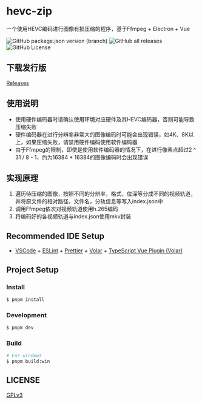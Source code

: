 # hevc-zip

一个使用HEVC编码进行图像有损压缩的程序，基于Ffmpeg + Electron + Vue

![GitHub package.json version (branch)](https://img.shields.io/github/package-json/v/cong71925/hevc-zip/main)
![GitHub all releases](https://img.shields.io/github/downloads/cong71925/hevc-zip/total?link=https%3A%2F%2Fgithub.com%2Fcong71925%2Fhevc-zip%2Freleases)
![GitHub License](https://img.shields.io/github/license/cong71925/hevc-zip)

## 下载发行版
[Releases](https://github.com/cong71925/hevc-zip/releases)

## 使用说明
- 使用硬件编码器时请确认使用环境对应硬件及其HEVC编码器，否则可能导致压缩失败
- 硬件编码器在进行分辨率非常大的图像编码时可能会出现错误，如4K、8K以上，如果压缩失败，请禁用硬件编码使用软件编码器
- 由于Ffmpeg的限制，即使是使用软件编码器的情况下，在进行像素点超过2 ^ 31 / 8 - 1，约为16384 * 16384的图像编码时会出现错误

## 实现原理
1. 遍历待压缩的图像，按照不同的分辨率，格式，位深等分成不同的视频轨道，并将原文件的相对路径，文件名，分轨信息等写入index.json中
2. 调用Ffmpeg依次对视频轨道使用h.265编码
3. 将编码好的各视频轨道与index.json使用mkv封装

## Recommended IDE Setup

- [VSCode](https://code.visualstudio.com/) + [ESLint](https://marketplace.visualstudio.com/items?itemName=dbaeumer.vscode-eslint) + [Prettier](https://marketplace.visualstudio.com/items?itemName=esbenp.prettier-vscode) + [Volar](https://marketplace.visualstudio.com/items?itemName=Vue.volar) + [TypeScript Vue Plugin (Volar)](https://marketplace.visualstudio.com/items?itemName=Vue.vscode-typescript-vue-plugin)

## Project Setup

### Install

```bash
$ pnpm install
```

### Development

```bash
$ pnpm dev
```

### Build

```bash
# For windows
$ pnpm build:win

```
## LICENSE

[GPLv3](LICENSE)
